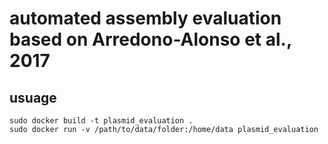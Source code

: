 # automated assembly evaluation based on Arredono-Alonso et al., 2017

## usuage

```
sudo docker build -t plasmid_evaluation .
sudo docker run -v /path/to/data/folder:/home/data plasmid_evaluation
```
